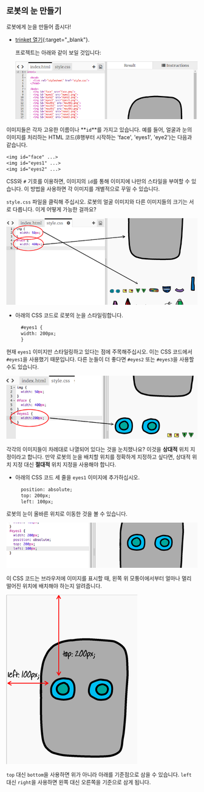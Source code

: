 ## 로봇의 눈 만들기

로봇에게 눈을 만들어 줍시다!

+ [trinket 열기](http://jumpto.cc/web-robot){:target="_blank"}.
    
    프로젝트는 아래와 같이 보일 것입니다:
    
    ![스크린샷](images/robot-starter.png)

이미지들은 각자 고유한 이름이나 **`id`**를 가지고 있습니다. 예를 들어, 얼굴과 눈의 이미지를 처리하는 HTML 코드(8행부터 시작하는 'face', 'eyes1', 'eye2')는 다음과 같습니다.

    <img id="face" ...>
    <img id="eyes1" ...>
    <img id="eyes2" ...>
    

CSS와 `#` 기호를 이용하면, 이미지의 `id`를 통해 이미지에 나만의 스타일을 부여할 수 있습니다. 이 방법을 사용하면 각 이미지를 개별적으로 꾸밀 수 있습니다.

`style.css` 파일을 클릭해 주십시오. 로봇의 얼굴 이미지와 다른 이미지들의 크기는 서로 다릅니다. 이게 어떻게 가능한 걸까요?

![스크린샷](images/robot-id.png)

+ 아래의 CSS 코드로 로봇의 눈을 스타일링합니다.
    
        #eyes1 {
        width: 200px;
        }
        

현재 `eyes1` 이미지만 스타일링하고 있다는 점에 주목해주십시오. 이는 CSS 코드에서 `#eyes1`을 사용했기 때문입니다. 다른 눈들이 더 좋다면 `#eyes2` 또는 `#eyes3`을 사용할 수도 있습니다.

![스크린샷](images/robot-eyes-width.png)

각각의 이미지들이 차례대로 나열되어 있다는 것을 눈치챘나요? 이것을 **상대적** 위치 지정이라고 합니다. 만약 로봇의 눈을 배치할 위치를 정확하게 지정하고 싶다면, 상대적 위치 지정 대신 **절대적** 위치 지정을 사용해야 합니다.

+ 아래의 CSS 코드 세 줄을 `eyes1` 이미지에 추가하십시오.
    
        position: absolute;
        top: 200px;
        left: 100px;
        

로봇의 눈이 올바른 위치로 이동한 것을 볼 수 있습니다.

![스크린샷](images/robot-eyes-position.png)

이 CSS 코드는 브라우저에 이미지를 표시할 때, 왼쪽 위 모퉁이에서부터 얼마나 멀리 떨어진 위치에 배치해야 하는지 알려줍니다.

![스크린샷](images/robot-eyes-position2.png)

`top` 대신 `bottom`을 사용하면 위가 아니라 아래를 기준점으로 삼을 수 있습니다. `left` 대신 `right`을 사용하면 왼쪽 대신 오른쪽을 기준으로 삼게 됩니다.